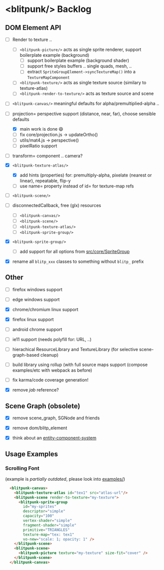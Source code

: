 # &lt;blitpunk/&gt; Backlog

DOM Element API
---------------

- [ ] Render to texture ..
  - [ ] `<blitpunk-picture/>` acts as single sprite renderer, support boilerplate example (background)
    - [ ] support boilerplate example (background shader)
    - [ ] support free styles buffers .. single quads, mesh, ..
    - [ ] extract `SpriteGroupElement->syncTextureMap()` into a `TextureMapComponent`
  - [ ] `<blitpunk-texture/>` acts as single texture source (similary to texture-atlas)
  - [ ] `<blitpunk-render-to-texture/>` acts as texture source and scene
- [ ] `<blitpunk-canvas/>` meaningful defaults for alpha/premultiplied-alpha ..
- [ ] projection= perspective support (distance, near, far), choose sensible defaults
  - [x] main work is done :smile:
  - [ ] fix core/projection.js -> updateOrtho()
  - [ ] utils/mat4.js -> perspective()
  - [ ] pixelRatio support
- [ ] transform= component .. camera?
- [x] `<blitpunk-texture-atlas/>`
  - [x] add hints (properties) for: premultiply-alpha, pixelate (nearest or linear), repeatable, flip-y
  - [ ] use name= property instead of id= for texture-map refs
- [ ] `<blitpunk-scene/>`
- [ ] disconnectedCallback, free (glx) resources
  - [ ] `<blitpunk-canvas/>`
  - [ ] `<blitpunk-scene/>`
  - [ ] `<blitpunk-texture-atlas/>`
  - [ ] `<blitpunk-sprite-group/>`
- [x] `<blitpunk-sprite-group/>`
  - [ ] add support for all options from [src/core/SpriteGroup](src/core/sprite_group.js)
- [x] rename all `blitp_xxx` classes to something without `blitp_` prefix


Other
-----

- [ ] firefox windows support
- [ ] edge windows support
- [x] chrome/chromium linux support
- [x] firefox linux support
- [ ] android chrome support
- [ ] ie11 support (needs polyfill for: URL, ..)
- [ ] hierachical ResourceLibrary and TextureLibrary (for selective scene-graph-based cleanup)
- [ ] build library using rollup (with full source maps support (compose examples/etc with webpack as before)
- [ ] fix karma/code coverage generation!
- [x] remove *jab* reference?


Scene Graph (obsolete)
----------------------

- [x] remove scene_graph, SGNode and friends
- [x] remove dom/blitp_element
- [x] think about an [entity-component-system](https://aframe.io/docs/0.6.0/introduction/entity-component-system.html)


Usage Examples
--------------

### Scrolling Font

(example is _partially outdated_, please look into [examples/](examples/))

```html
  <blitpunk-canvas>
    <blitpunk-texture-atlas id="tex1" src="atlas-url"/>
    <blitpunk-scene render-to-texture="my-texture">
      <blitpunk-sprite-group
        id="my-sprites"
        descriptor="simple"
        capacity="100"
        vertex-shader="simple"
        fragment-shader="simple"
        primitive="TRIANGLES"
        texture-map="tex: tex1"
        vo-new="scale: 1; opacity: 1" />
    </blitpunk-scene>
    <blitpunk-scene>
      <blitpunk-picture texture="my-texture" size-fit="cover" />
    </blitpunk-scene>
  </blitpunk-canvas>
```

